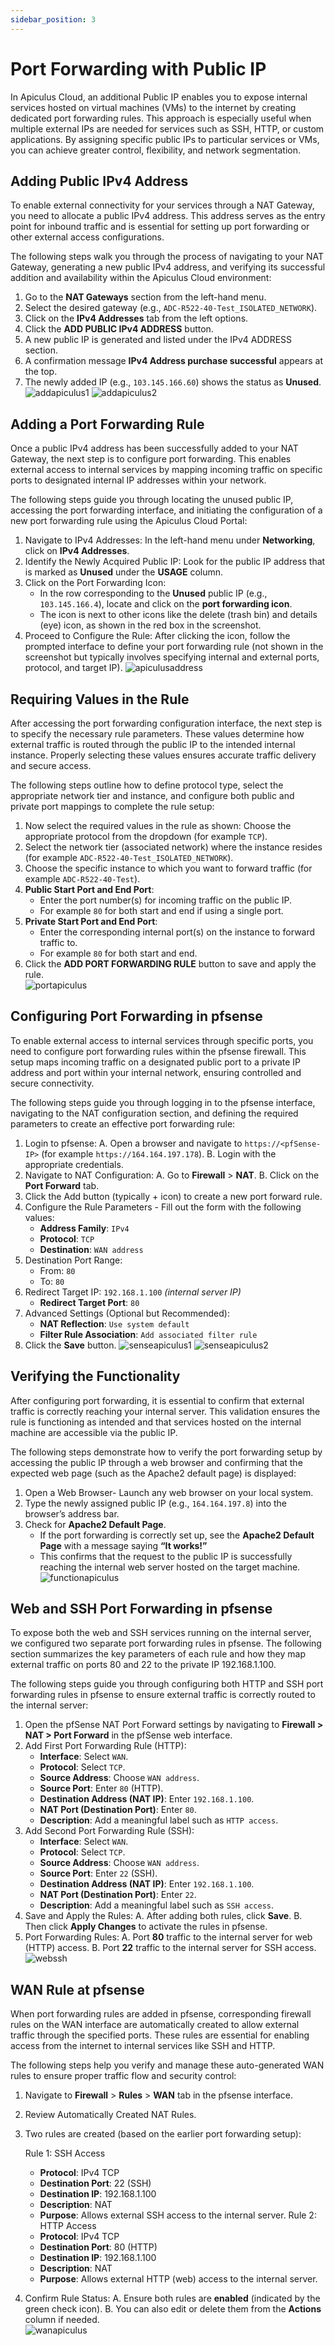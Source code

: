 ```yaml
---
sidebar_position: 3
---
```

# Port Forwarding with Public IP

In Apiculus Cloud, an additional Public IP enables you to expose internal services hosted on virtual machines (VMs) to the internet by creating dedicated port forwarding rules. This approach is especially useful when multiple external IPs are needed for services such as SSH, HTTP, or custom applications. By assigning specific public IPs to particular services or VMs, you can achieve greater control, flexibility, and network segmentation.
## Adding Public IPv4 Address

To enable external connectivity for your services through a NAT Gateway, you need to allocate a public IPv4 address. This address serves as the entry point for inbound traffic and is essential for setting up port forwarding or other external access configurations.

The following steps walk you through the process of navigating to your NAT Gateway, generating a new public IPv4 address, and verifying its successful addition and availability within the Apiculus Cloud environment:

1. Go to the **NAT Gateways** section from the left-hand menu.
2. Select the desired gateway (e.g., `ADC-R522-40-Test_ISOLATED_NETWORK`).
3. Click on the **IPv4 Addresses** tab from the left options.
4. Click the **ADD PUBLIC IPv4 ADDRESS** button.
5. A new public IP is generated and listed under the IPv4 ADDRESS section.
6. A confirmation message **IPv4 Address purchase successful** appears at the top.
7. The newly added IP (e.g., `103.145.166.60`) shows the status as **Unused**.
![addapiculus1](img/addapiculus1.png)
![addapiculus2](img/addapiculus2.png)
## Adding a Port Forwarding Rule

Once a public IPv4 address has been successfully added to your NAT Gateway, the next step is to configure port forwarding. This enables external access to internal services by mapping incoming traffic on specific ports to designated internal IP addresses within your network.

The following steps guide you through locating the unused public IP, accessing the port forwarding interface, and initiating the configuration of a new port forwarding rule using the Apiculus Cloud Portal:

1. Navigate to IPv4 Addresses: In the left-hand menu under **Networking**, click on **IPv4 Addresses**.
2. Identify the Newly Acquired Public IP: Look for the public IP address that is marked as **Unused** under the **USAGE** column.
3. Click on the Port Forwarding Icon: 
    - In the row corresponding to the **Unused** public IP (e.g., `103.145.166.4`), locate and click on the **port forwarding icon**.
    - The icon is next to other icons like the delete (trash bin) and details (eye) icon, as shown in  the red box in the screenshot.
4. Proceed to Configure the Rule: After clicking the icon, follow the prompted interface to define your port forwarding rule (not shown in the screenshot but typically involves specifying internal and external ports, protocol, and target IP).
![apiculusaddress](img/apiculusaddress.png)
## Requiring Values in the Rule

After accessing the port forwarding configuration interface, the next step is to specify the necessary rule parameters. These values determine how external traffic is routed through the public IP to the intended internal instance. Properly selecting these values ensures accurate traffic delivery and secure access.

The following steps outline how to define protocol type, select the appropriate network tier and instance, and configure both public and private port mappings to complete the rule setup:

1. Now select the required values in the rule as shown: Choose the appropriate protocol from the dropdown (for example `TCP`).    
2. Select the network tier (associated network) where the instance resides (for example `ADC-R522-40-Test_ISOLATED_NETWORK`).
3. Choose the specific instance to which you want to forward traffic (for example `ADC-R522-40-Test`).
4. **Public Start Port and End Port**:
    - Enter the port number(s) for incoming traffic on the public IP.
    - For example `80` for both start and end if using a single port.  
5. **Private Start Port and End Port**:
    - Enter the corresponding internal port(s) on the instance to forward traffic to.
    - For example `80` for both start and end.
6. Click the **ADD PORT FORWARDING RULE** button to save and apply the rule.  
![portapiculus](img/portapiculus.png)
## Configuring Port Forwarding in pfsense

To enable external access to internal services through specific ports, you need to configure port forwarding rules within the pfsense firewall. This setup maps incoming traffic on a designated public port to a private IP address and port within your internal network, ensuring controlled and secure connectivity.

The following steps guide you through logging in to the pfsense interface, navigating to the NAT configuration section, and defining the required parameters to create an effective port forwarding rule:

1. Login to pfsense:
     A. Open a browser and navigate to `https://<pfSense-IP>` (for example `https://164.164.197.178`).
     B. Login with the appropriate credentials.
2. Navigate to NAT Configuration:
     A. Go to **Firewall** > **NAT**.
     B. Click on the **Port Forward** tab.
3. Click the Add button (typically + icon) to create a new port forward rule.
4. Configure the Rule Parameters - Fill out the form with the following values:
      - **Address Family**: `IPv4`
      - **Protocol**: `TCP`
      - **Destination**: `WAN address`
5. Destination Port Range:
      - From: `80`
      - To: `80`
6. Redirect Target IP: `192.168.1.100` _(internal server IP)_
      - **Redirect Target Port**: `80`
7. Advanced Settings (Optional but Recommended):
      - **NAT Reflection**: `Use system default`
      - **Filter Rule Association**: `Add associated filter rule`
8. Click the **Save** button.
![senseapiculus1](img/senseapiculus1.png)
![senseapiculus2](img/senseapiculus2.png)
## Verifying the Functionality

After configuring port forwarding, it is essential to confirm that external traffic is correctly reaching your internal server. This validation ensures the rule is functioning as intended and that services hosted on the internal machine are accessible via the public IP.

The following steps demonstrate how to verify the port forwarding setup by accessing the public IP through a web browser and confirming that the expected web page (such as the Apache2 default page) is displayed:

1. Open a Web Browser- Launch any web browser on your local system.
2. Type the newly assigned public IP (e.g., `164.164.197.8`) into the browser’s address bar.
3. Check for **Apache2 Default Page**.
    - If the port forwarding is correctly set up, see the **Apache2 Default Page** with a message saying **“It works!”**
    - This confirms that the request to the public IP is successfully reaching the internal web server hosted on the target machine.
![functionapiculus](img/functionapiculus.png)  
## Web and SSH Port Forwarding in pfsense

To expose both the web and SSH services running on the internal server, we configured two separate port forwarding rules in pfsense. The following section summarizes the key parameters of each rule and how they map external traffic on ports 80 and 22 to the private IP 192.168.1.100. 

The following steps guide you through configuring both HTTP and SSH port forwarding rules in pfsense to ensure external traffic is correctly routed to the internal server:

1. Open the pfSense NAT Port Forward settings by navigating to **Firewall > NAT > Port Forward** in the pfSense web interface.
2. Add First Port Forwarding Rule (HTTP):
    - **Interface**: Select `WAN`.
    - **Protocol**: Select `TCP`.
    - **Source Address**: Choose `WAN address`.
    - **Source Port**: Enter `80` (HTTP).
    - **Destination Address (NAT IP)**: Enter `192.168.1.100`.
    - **NAT Port (Destination Port)**: Enter `80`.
    - **Description**: Add a meaningful label such as `HTTP access`.
3. Add Second Port Forwarding Rule (SSH):
     - **Interface**: Select `WAN`.
     - **Protocol**: Select `TCP`.
     - **Source Address**: Choose `WAN address`.
     - **Source Port**: Enter `22` (SSH).
     - **Destination Address (NAT IP)**: Enter `192.168.1.100`.
     - **NAT Port (Destination Port)**: Enter `22`.
     - **Description**: Add a meaningful label such as `SSH access`.
4. Save and Apply the Rules:
     A. After adding both rules, click **Save**. 
     B. Then click **Apply Changes** to activate the rules in pfsense.
5. Port Forwarding Rules:
     A. Port **80** traffic to the internal server for web (HTTP) access.
     B. Port **22** traffic to the internal server for SSH access.
![webssh](img/webssh.png)
## WAN Rule at pfsense

When port forwarding rules are added in pfsense, corresponding firewall rules on the WAN interface are automatically created to allow external traffic through the specified ports. These rules are essential for enabling access from the internet to internal services like SSH and HTTP.

The following steps help you verify and manage these auto-generated WAN rules to ensure proper traffic flow and security control:

1. Navigate to **Firewall** > **Rules** > **WAN** tab in the pfsense interface.
2. Review Automatically Created NAT Rules.
3. Two rules are created (based on the earlier port forwarding setup):

   Rule 1: SSH Access
    - **Protocol**: IPv4 TCP
    - **Destination Port**: 22 (SSH)
    - **Destination IP**: 192.168.1.100
    - **Description**: NAT
    - **Purpose**: Allows external SSH access to the internal server.
   Rule 2: HTTP Access
    - **Protocol**: IPv4 TCP
    - **Destination Port**: 80 (HTTP)
    - **Destination IP**: 192.168.1.100
    - **Description**: NAT
    - **Purpose**: Allows external HTTP (web) access to the internal server.
4. Confirm Rule Status:
     A. Ensure both rules are **enabled** (indicated by the green check icon).
     B. You can also edit or delete them from the **Actions** column if needed.  
![wanapiculus](img/wanapiculus.png)